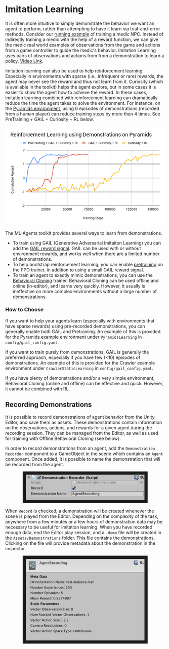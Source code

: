 # Imitation Learning

It is often more intuitive to simply demonstrate the behavior we want an agent
to perform, rather than attempting to have it learn via trial-and-error methods.
Consider our
[running example](ML-Agents-Overview.md#running-example-training-npc-behaviors)
of training a medic NPC. Instead of indirectly training a medic with the help
of a reward function, we can give the medic real world examples of observations
from the game and actions from a game controller to guide the medic's behavior.
Imitation Learning uses pairs of observations and actions from
from a demonstration to learn a policy. [Video Link](https://youtu.be/kpb8ZkMBFYs).

Imitation learning can also be used to help reinforcement learning. Especially in
environments with sparse (i.e., infrequent or rare) rewards, the agent may never see
the reward and thus not learn from it. Curiosity (which is available in the toolkit) 
helps the agent explore, but in some cases
it is easier to show the agent how to achieve the reward. In these cases,
imitation learning combined with reinforcement learning can dramatically 
reduce the time the agent takes to solve the environment.
For instance, on the [Pyramids environment](Learning-Environment-Examples.md#pyramids),
using 6 episodes of demonstrations (recorded from a human player) can reduce training steps by more than 4 times. See PreTraining + GAIL + Curiosity + RL below.

<p align="center">
  <img src="images/mlagents-ImitationAndRL.png"
       alt="Using Demonstrations with Reinforcement Learning"
       width="700" border="0" />
</p>

The ML-Agents toolkit provides several ways to learn from demonstrations.

* To train using GAIL (Generative Adversarial Imitaiton Learning) you can add the
  [GAIL reward signal](Training-RewardSignals.md#the-gail-reward-signal). GAIL can be
  used with or without environment rewards, and works well when there are a limited
  number of demonstrations.
* To help bootstrap reinforcement learning, you can enable
  [pretraining](Training-PPO.md#optional-pretraining-using-demonstrations)
  on the PPO trainer, in addition to using a small GAIL reward signal.
* To train an agent to exactly mimic demonstrations, you can use the
  [Behavioral Cloning](Training-Behavioral-Cloning.md) trainer. Behavioral Cloning can be
  used offline and online (in-editor), and learns very quickly. However, it usually is ineffective
  on more complex environments without a large number of demonstrations.

### How to Choose

If you want to help your agents learn (especially with environments that have sparse rewards)
using pre-recorded demonstrations, you can generally enable both GAIL and Pretraining.
An example of this is provided for the Pyramids example environment under
 `PyramidsLearning` in `config/gail_config.yaml`.

If you want to train purely from demonstrations, GAIL is generally the preferred approach, especially
if you have few (<10) episodes of demonstrations. An example of this is provided for the Crawler example
environment under `CrawlerStaticLearning` in `config/gail_config.yaml`.

If you have plenty of demonstrations and/or a very simple environment, Behavioral Cloning
(online and offline) can be effective and quick. However, it cannot be combined with RL.

## Recording Demonstrations

It is possible to record demonstrations of agent behavior from the Unity Editor,
and save them as assets. These demonstrations contain information on the
observations, actions, and rewards for a given agent during the recording session.
They can be managed from the Editor, as well as used for training with Offline
Behavioral Cloning (see below).

In order to record demonstrations from an agent, add the `Demonstration Recorder`
component to a GameObject in the scene which contains an `Agent` component.
Once added, it is possible to name the demonstration that will be recorded
from the agent.

<p align="center">
  <img src="images/demo_component.png"
       alt="BC Teacher Helper"
       width="375" border="10" />
</p>

When `Record` is checked, a demonstration will be created whenever the scene
is played from the Editor. Depending on the complexity of the task, anywhere
from a few minutes or a few hours of demonstration data may be necessary to
be useful for imitation learning. When you have recorded enough data, end
the Editor play session, and a `.demo` file will be created in the
`Assets/Demonstrations` folder. This file contains the demonstrations.
Clicking on the file will provide metadata about the demonstration in the
inspector.

<p align="center">
  <img src="images/demo_inspector.png"
       alt="BC Teacher Helper"
       width="375" border="10" />
</p>
